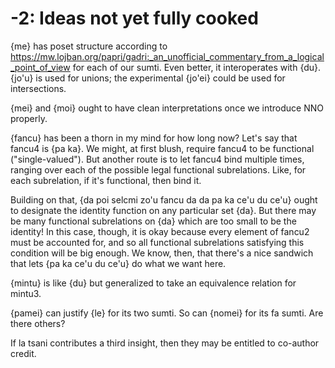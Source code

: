 # -2: Ideas not yet fully cooked

{me} has poset structure according to
https://mw.lojban.org/papri/gadri:_an_unofficial_commentary_from_a_logical_point_of_view
for each of our sumti. Even better, it interoperates with {du}. {jo'u} is used
for unions; the experimental {jo'ei} could be used for intersections.

{mei} and {moi} ought to have clean interpretations once we introduce NNO
properly.

{fancu} has been a thorn in my mind for how long now? Let's say that fancu4 is
{pa ka}. We might, at first blush, require fancu4 to be functional
("single-valued"). But another route is to let fancu4 bind multiple times,
ranging over each of the possible legal functional subrelations. Like, for
each subrelation, if it's functional, then bind it.

Building on that, {da poi selcmi zo'u fancu da da pa ka ce'u du ce'u} ought to
designate the identity function on any particular set {da}. But there may be
many functional subrelations on {da} which are too small to be the identity!
In this case, though, it is okay because every element of fancu2 must be
accounted for, and so all functional subrelations satisfying this condition
will be big enough. We know, then, that there's a nice sandwich that lets {pa
ka ce'u du ce'u} do what we want here.

{mintu} is like {du} but generalized to take an equivalence relation for
mintu3.

{pamei} can justify {le} for its two sumti. So can {nomei} for its fa sumti.
Are there others?

If la tsani contributes a third insight, then they may be entitled to
co-author credit.
